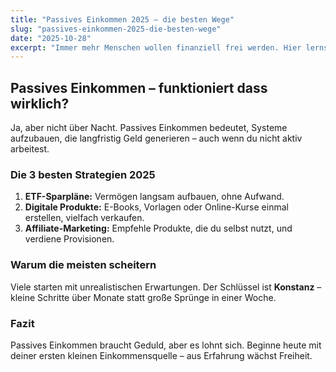 ```yaml
---
title: "Passives Einkommen 2025 – die besten Wege"
slug: "passives-einkommen-2025-die-besten-wege"
date: "2025-10-28"
excerpt: "Immer mehr Menschen wollen finanziell frei werden. Hier lernst du, welche Strategien 2025 funktionieren – realistisch und ohne falsche Versprechen."
---
```


## Passives Einkommen – funktioniert dass wirklich?

Ja, aber nicht über Nacht. Passives Einkommen bedeutet, Systeme aufzubauen, die langfristig Geld generieren – auch wenn du nicht aktiv arbeitest.

### Die 3 besten Strategien 2025
1. **ETF-Sparpläne:** Vermögen langsam aufbauen, ohne Aufwand.  
2. **Digitale Produkte:** E-Books, Vorlagen oder Online-Kurse einmal erstellen, vielfach verkaufen.  
3. **Affiliate-Marketing:** Empfehle Produkte, die du selbst nutzt, und verdiene Provisionen.

### Warum die meisten scheitern
Viele starten mit unrealistischen Erwartungen. Der Schlüssel ist **Konstanz** – kleine Schritte über Monate statt große Sprünge in einer Woche.

### Fazit
Passives Einkommen braucht Geduld, aber es lohnt sich. Beginne heute mit deiner ersten kleinen Einkommensquelle – aus Erfahrung wächst Freiheit.
